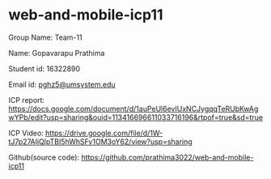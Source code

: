 # web-and-mobile-icp11

Group Name: Team-11

Name: Gopavarapu Prathima

Student id: 16322890

Email id: pghz5@umsystem.edu

ICP report: https://docs.google.com/document/d/1auPeUl6evIUxNCJygqqTeRUbKwAgwYPb/edit?usp=sharing&ouid=113416696611033716196&rtpof=true&sd=true

ICP Video: https://drive.google.com/file/d/1W-tJ7p27AIjQlpTBI5hWhSFv1OM3oY62/view?usp=sharing


Github(source code): https://github.com/prathima3022/web-and-mobile-icp11


